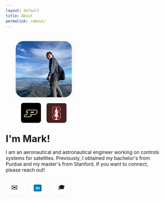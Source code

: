```yaml
---
layout: default
title: About
permalink: /about/
---
```


<div class="profile-container">
  <div class="profile-image-section">
    <img src="/assets/images/overlook_2.jpg" alt="Mark Paral" class="profile-image">
    <div class="profile-org-logos">
      <img src="/assets/images/purdue_logo.png" alt="Purdue University" class="org-logo">
      <img src="/assets/images/stanford_logo.png" alt="Stanford University" class="org-logo">
    </div>
  </div>
  <div class="profile-main">
    <h1 class="profile-title">I'm Mark!</h1>
    <p class="profile-bio">
      I am an aeronautical and astronautical engineer working on controls systems for satellites. Previously, I obtained my bachelor's from Purdue and my master's from Stanford. If you want to connect, please reach out!
    </p>
    <div class="profile-buttons">
      <a href="mailto:markwparal@gmail.com" class="profile-btn email-btn" title="Email"><span>✉️</span></a>
      <a href="https://www.linkedin.com/in/mark-paral" class="profile-btn linkedin-btn" target="_blank" rel="noopener noreferrer" title="LinkedIn"><span>in</span></a>
      <a href="https://scholar.google.com/citations?hl=en&user=uE5ubPYAAAAJ" class="profile-btn scholar-btn" target="_blank" rel="noopener noreferrer" title="Google Scholar"><span>🎓</span></a>
    </div>
  </div>
</div>

<style>
.profile-container {
  display: flex;
  flex-wrap: wrap;
  align-items: flex-start;
  gap: 32px;
  margin-top: 40px;
}
.profile-image-section {
  flex: 0 0 auto;
  margin-left: 32px;
  display: flex;
  flex-direction: column;
  align-items: center;
}
.profile-image {
  width: 180px;
  height: 180px;
  object-fit: cover;
  border-radius: 24px;
  border: none;
  box-shadow: 0 4px 16px rgba(0,0,0,0.08);
}
.profile-org-logos {
  display: flex;
  gap: 18px;
  margin-top: 18px;
  justify-content: center;
}
.org-logo {
  width: 64px;
  height: 64px;
  object-fit: contain;
  border-radius: 8px;
  background: transparent;
  border: none;
  box-shadow: 0 1px 4px rgba(0,0,0,0.04);
}
.profile-main {
  flex: 1 1 300px;
  min-width: 250px;
}
.profile-title {
  margin-top: 0;
  margin-bottom: 10px;
  font-size: 2.2em;
  color: var(--text-secondary);
}
.profile-bio {
  font-size: 1.1em;
  color: var(--text-primary);
  margin-bottom: 24px;
}
.profile-buttons {
  display: flex;
  gap: 16px;
  margin-bottom: 24px;
}
.profile-btn {
  display: flex;
  align-items: center;
  gap: 8px;
  padding: 10px 18px;
  border-radius: 6px;
  font-size: 1em;
  font-weight: 600;
  text-decoration: none;
  background: var(--bg-secondary);
  color: var(--text-secondary);
  border: 1.5px solid var(--border-color);
  box-shadow: 0 2px 8px rgba(0,0,0,0.04);
  transition: background 0.2s, color 0.2s, border 0.2s;
}
.profile-btn:hover {
  background: var(--link-hover-bg);
  color: var(--link-color);
  border-color: var(--link-color);
}
.email-btn span {
  font-size: 1.2em;
}
.linkedin-btn span {
  font-family: Arial, sans-serif;
  font-weight: bold;
  font-size: 1.1em;
  background: #0077b5;
  color: #fff;
  border-radius: 3px;
  padding: 2px 6px;
  margin-right: 2px;
}
.scholar-btn span {
  font-size: 1.2em;
}
@media (max-width: 700px) {
  .profile-container {
    flex-direction: column;
    align-items: center;
    gap: 24px;
  }
  .profile-main {
    min-width: 0;
  }
  .profile-image-section {
    margin-left: 0;
  }
  .profile-org-logos {
    gap: 10px;
  }
}
</style>